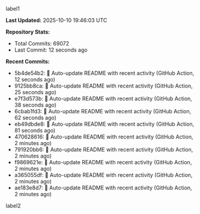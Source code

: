 
label1 
<!-- ACTIVITY_START -->
**Last Updated:** 2025-10-10 19:46:03 UTC

**Repository Stats:**
- Total Commits: 69072
- Last Commit: 12 seconds ago

**Recent Commits:**
- 5b4de54b2: 🤖 Auto-update README with recent activity (GitHub Action, 12 seconds ago)
- 9125bb8ca: 🤖 Auto-update README with recent activity (GitHub Action, 25 seconds ago)
- e7f3d573b: 🤖 Auto-update README with recent activity (GitHub Action, 38 seconds ago)
- 6cbab1fd3: 🤖 Auto-update README with recent activity (GitHub Action, 62 seconds ago)
- eb49dbde8: 🤖 Auto-update README with recent activity (GitHub Action, 81 seconds ago)
- 470628616: 🤖 Auto-update README with recent activity (GitHub Action, 2 minutes ago)
- 791920bb6: 🤖 Auto-update README with recent activity (GitHub Action, 2 minutes ago)
- f9869621e: 🤖 Auto-update README with recent activity (GitHub Action, 2 minutes ago)
- a365055df: 🤖 Auto-update README with recent activity (GitHub Action, 2 minutes ago)
- ae183e8d7: 🤖 Auto-update README with recent activity (GitHub Action, 2 minutes ago)
<!-- ACTIVITY_END -->

label2
